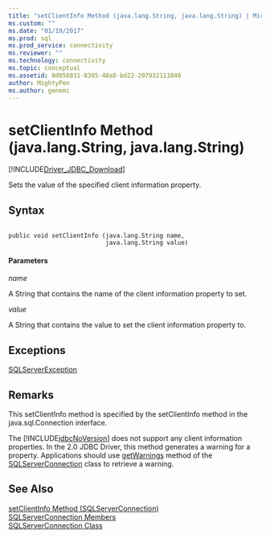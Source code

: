 ```yaml
---
title: "setClientInfo Method (java.lang.String, java.lang.String) | Microsoft Docs"
ms.custom: ""
ms.date: "01/19/2017"
ms.prod: sql
ms.prod_service: connectivity
ms.reviewer: ""
ms.technology: connectivity
ms.topic: conceptual
ms.assetid: 8d050831-8305-48a8-bd22-207932111040
author: MightyPen
ms.author: genemi
---
```

# setClientInfo Method (java.lang.String, java.lang.String)
[!INCLUDE[Driver_JDBC_Download](../../../includes/driver_jdbc_download.md)]

  Sets the value of the specified client information property.  
  
## Syntax  
  
```  
  
public void setClientInfo (java.lang.String name,  
                           java.lang.String value)  
```  
  
#### Parameters  
 *name*  
  
 A String that contains the name of the client information property to set.  
  
 *value*  
  
 A String that contains the value to set the client information property to.  
  
## Exceptions  
 [SQLServerException](../../../connect/jdbc/reference/sqlserverexception-class.md)  
  
## Remarks  
 This setClientInfo method is specified by the setClientInfo method in the java.sql.Connection interface.  
  
 The [!INCLUDE[jdbcNoVersion](../../../includes/jdbcnoversion_md.md)] does not support any client information properties. In the 2.0 JDBC Driver, this method generates a warning for a property. Applications should use [getWarnings](../../../connect/jdbc/reference/getwarnings-method-sqlserverconnection.md) method of the [SQLServerConnection](../../../connect/jdbc/reference/sqlserverconnection-class.md) class to retrieve a warning.  
  
## See Also  
 [setClientInfo Method &#40;SQLServerConnection&#41;](../../../connect/jdbc/reference/setclientinfo-method-sqlserverconnection.md)   
 [SQLServerConnection Members](../../../connect/jdbc/reference/sqlserverconnection-members.md)   
 [SQLServerConnection Class](../../../connect/jdbc/reference/sqlserverconnection-class.md)  
  
  
